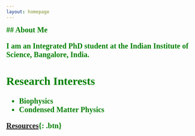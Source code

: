 ```yaml
---
layout: homepage
---
```


<span style="font-family:Geneva;color:green;font-weight:700;font-size:20px"> 
## About Me

I am an Integrated PhD student at the Indian Institute of Science, Bangalore, India.

## Research Interests

- **Biophysics**
- **Condensed Matter Physics**

[Resources](https://phannyd.github.io/resources){: .btn}


